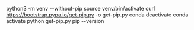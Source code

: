 python3 -m venv --without-pip
source venv/bin/activate
curl https://bootstrap.pypa.io/get-pip.py -o get-pip.py
conda deactivate
conda activate
python get-pip.py
pip --version